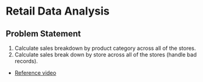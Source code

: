 # Retail Data Analysis

## Problem Statement

1. Calculate sales breakdown by product category across all of the stores.
2. Calculate sales break down by store across all of the stores (handle bad records).
- [Reference video](https://youtu.be/-WXm2h_2_H0)
